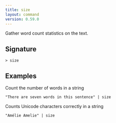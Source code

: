 ```yaml
---
title: size
layout: command
version: 0.59.0
---
```


Gather word count statistics on the text.

## Signature

```> size ```

## Examples

Count the number of words in a string
```shell
"There are seven words in this sentence" | size
```

Counts Unicode characters correctly in a string
```shell
"Amélie Amelie" | size
```


